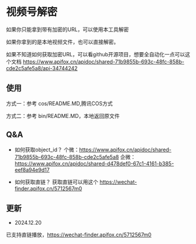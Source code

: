 # 视频号解密

如果你只能拿到带有加密的URL，可以使用本工具解密

如果你拿到的是本地视频文件，也可以直接解密。

如果不知道如何获取加密URL，可以看github开源项目，想要全自动化一点可以这个文档 https://www.apifox.cn/apidoc/shared-71b9855b-693c-48fc-858b-cde2c5afe5a8/api-34744242



## 使用

方式一：参考 cos/README.MD,腾讯COS方式

方式二：参考 bin/README.MD，本地返回原文件

## Q&A


* 如何获取object_id？
个微：https://www.apifox.cn/apidoc/shared-71b9855b-693c-48fc-858b-cde2c5afe5a8
企微：https://www.apifox.cn/apidoc/shared-d478def0-67c1-4161-b385-eef8a94e9d17

* 如何获取直链？
获取直链可以用这个 https://wechat-finder.apifox.cn/5712567m0

## 更新

* 2024.12.20

已支持直链播放，https://wechat-finder.apifox.cn/5712567m0
